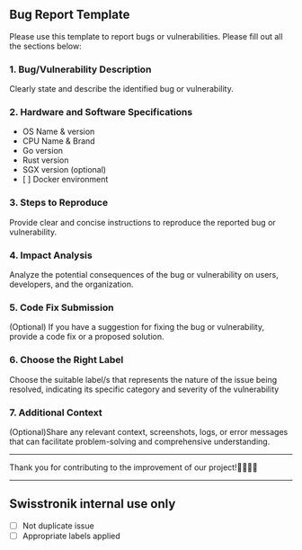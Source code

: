 ## Bug Report Template

Please use this template to report bugs or vulnerabilities. Please fill out all the sections below:

### 1. **Bug/Vulnerability Description**

Clearly state and describe the identified bug or vulnerability.

### 2. **Hardware and Software Specifications**

- OS Name & version
- CPU Name & Brand
- Go version
- Rust version
- SGX version (optional)
- \[ \] Docker environment

### 3. **Steps to Reproduce**

Provide clear and concise instructions to reproduce the reported bug or vulnerability.

### 4. **Impact Analysis**

Analyze the potential consequences of the bug or vulnerability on users, developers, and the organization.

### 5. **Code Fix Submission**

(Optional) If you have a suggestion for fixing the bug or vulnerability, provide a code fix or a proposed solution.

### 6. **Choose the Right Label**

Choose the suitable label/s that represents the nature of the issue being resolved, indicating its specific category and severity of the vulnerability

### 7. **Additional Context**

(Optional)Share any relevant context, screenshots, logs, or error messages that can facilitate problem-solving and comprehensive understanding.

---

Thank you for contributing to the improvement of our project!👨‍💻👩‍💻

---

## Swisstronik internal use only

- [ ] Not duplicate issue
- [ ] Appropriate labels applied
